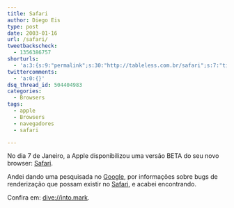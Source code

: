 ```yaml
---
title: Safari
author: Diego Eis
type: post
date: 2003-01-16
url: /safari/
tweetbackscheck:
  - 1356386757
shorturls:
  - 'a:3:{s:9:"permalink";s:30:"http://tableless.com.br/safari";s:7:"tinyurl";s:26:"http://tinyurl.com/3e8e58p";s:4:"isgd";s:19:"http://is.gd/6KWrhU";}'
twittercomments:
  - 'a:0:{}'
dsq_thread_id: 504404983
categories:
  - Browsers
tags:
  - apple
  - Browsers
  - navegadores
  - safari

---
```

No dia 7 de Janeiro, a Apple disponibilizou uma versão BETA do seu novo browser: <a title="O novo browser da Apple: Safari" href="http://www.apple.com/safari" target="_blank">Safari</a>.
  
Andei dando uma pesquisada no <a title="Google" href="http://www.google.com.br/" target="_blank">Google</a>, por informações sobre bugs de renderização que possam existir no <a title="O novo browser da Apple: Safari" href="http://www.apple.com/safari" target="_blank">Safari</a>, e acabei encontrando.

Confira em: <a title="dive://into.mark" href="http://diveintomark.org/safari/" target="_blank">dive://into.mark</a>.